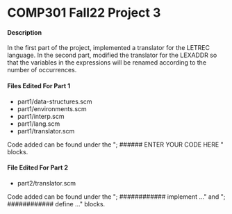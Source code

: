 # COMP301 Fall22 Project 3

#### Description
In the first part of the project, implemented a translator for the LETREC language. In the second part, modified the translator for the LEXADDR so that the variables in the expressions will be renamed according to the number of occurrences.

#### Files Edited For Part 1
- part1/data-structures.scm
- part1/environments.scm
- part1/interp.scm
- part1/lang.scm
- part1/translator.scm

Code added can be found under the "; ###### ENTER YOUR CODE HERE " blocks.

#### File Edited For Part 2
- part2/translator.scm

Code added can be found under the "; ############ implement ..." and "; ############ define ..." blocks.
